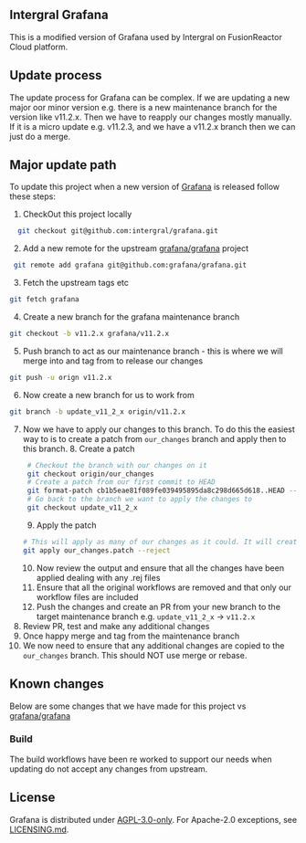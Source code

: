 ## Intergral Grafana

This is a modified version of Grafana used by Intergral on FusionReactor Cloud platform.

## Update process

The update process for Grafana can be complex. If we are updating a new major oor minor version e.g. there is a new
maintenance branch for the version like v11.2.x. Then we have to reapply our changes mostly manually. If it is a micro
update e.g. v11.2.3, and we have a v11.2.x branch then we can just do a merge.

## Major update path

To update this project when a new version of [Grafana](https://github.com/grafana/grafana) is released follow these
steps:

1. CheckOut this project locally

```bash
  git checkout git@github.com:intergral/grafana.git
```

2. Add a new remote for the upstream [grafana/grafana](https://github.com/grafana/grafana) project

```bash
 git remote add grafana git@github.com:grafana/grafana.git
```

3. Fetch the upstream tags etc

```bash
git fetch grafana
```

4. Create a new branch for the grafana maintenance branch

```bash
git checkout -b v11.2.x grafana/v11.2.x
```

5. Push branch to act as our maintenance branch - this is where we will merge into and tag from to release our changes

```bash
git push -u orign v11.2.x
```

6. Now create a new branch for us to work from
```bash
git branch -b update_v11_2_x origin/v11.2.x
```

7. Now we have to apply our changes to this branch. To do this the easiest way to is to create a patch from `our_changes` branch and apply then to this branch.
   8. Create a patch
   ```bash
    # Checkout the branch with our changes on it
    git checkout origin/our_changes
    # Create a patch from our first commit to HEAD
    git format-patch cb1b5eae81f089fe039495895da8c298d665d618..HEAD --stdout > our_changes.patch
    # Go back to the branch we want to apply the changes to
    git checkout update_v11_2_x
   ```
   9. Apply the patch
   ```bash
   # This will apply as many of our changes as it could. It will create a .rej file for any change it could not apply
   git apply our_changes.patch --reject
   ```
   10. Now review the output and ensure that all the changes have been applied dealing with any .rej files
   11. Ensure that all the original workflows are removed and that only our workflow files are included
   12. Push the changes and create an PR from your new branch to the target maintenance branch e.g. `update_v11_2_x` -> `v11.2.x`
13. Review PR, test and make any additional changes
14. Once happy merge and tag from the maintenance branch
15. We now need to ensure that any additional changes are copied to the `our_changes` branch. This should NOT use merge or rebase.
   

## Known changes

Below are some changes that we have made for this project vs [grafana/grafana](https://github.com/grafana/grafana)

### Build

The build workflows have been re worked to support our needs when updating do not accept any changes from upstream.

## License

Grafana is distributed under [AGPL-3.0-only](LICENSE). For Apache-2.0 exceptions,
see [LICENSING.md](https://github.com/grafana/grafana/blob/HEAD/LICENSING.md).

